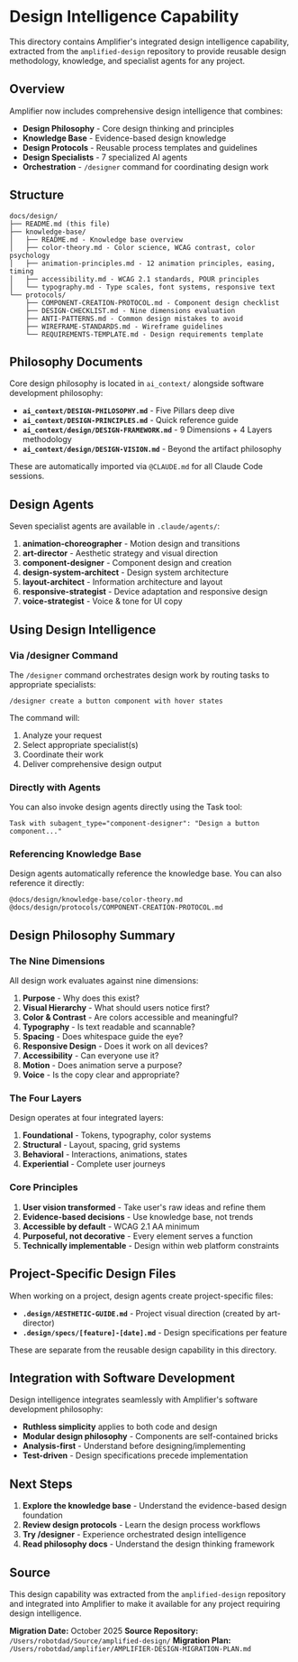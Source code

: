 # Design Intelligence Capability

This directory contains Amplifier's integrated design intelligence capability, extracted from the `amplified-design` repository to provide reusable design methodology, knowledge, and specialist agents for any project.

## Overview

Amplifier now includes comprehensive design intelligence that combines:
- **Design Philosophy** - Core design thinking and principles
- **Knowledge Base** - Evidence-based design knowledge
- **Design Protocols** - Reusable process templates and guidelines
- **Design Specialists** - 7 specialized AI agents
- **Orchestration** - `/designer` command for coordinating design work

## Structure

```
docs/design/
├── README.md (this file)
├── knowledge-base/
│   ├── README.md - Knowledge base overview
│   ├── color-theory.md - Color science, WCAG contrast, color psychology
│   ├── animation-principles.md - 12 animation principles, easing, timing
│   ├── accessibility.md - WCAG 2.1 standards, POUR principles
│   └── typography.md - Type scales, font systems, responsive text
└── protocols/
    ├── COMPONENT-CREATION-PROTOCOL.md - Component design checklist
    ├── DESIGN-CHECKLIST.md - Nine dimensions evaluation
    ├── ANTI-PATTERNS.md - Common design mistakes to avoid
    ├── WIREFRAME-STANDARDS.md - Wireframe guidelines
    └── REQUIREMENTS-TEMPLATE.md - Design requirements template
```

## Philosophy Documents

Core design philosophy is located in `ai_context/` alongside software development philosophy:

- **`ai_context/DESIGN-PHILOSOPHY.md`** - Five Pillars deep dive
- **`ai_context/DESIGN-PRINCIPLES.md`** - Quick reference guide
- **`ai_context/design/DESIGN-FRAMEWORK.md`** - 9 Dimensions + 4 Layers methodology
- **`ai_context/design/DESIGN-VISION.md`** - Beyond the artifact philosophy

These are automatically imported via `@CLAUDE.md` for all Claude Code sessions.

## Design Agents

Seven specialist agents are available in `.claude/agents/`:

1. **animation-choreographer** - Motion design and transitions
2. **art-director** - Aesthetic strategy and visual direction
3. **component-designer** - Component design and creation
4. **design-system-architect** - Design system architecture
5. **layout-architect** - Information architecture and layout
6. **responsive-strategist** - Device adaptation and responsive design
7. **voice-strategist** - Voice & tone for UI copy

## Using Design Intelligence

### Via /designer Command

The `/designer` command orchestrates design work by routing tasks to appropriate specialists:

```
/designer create a button component with hover states
```

The command will:
1. Analyze your request
2. Select appropriate specialist(s)
3. Coordinate their work
4. Deliver comprehensive design output

### Directly with Agents

You can also invoke design agents directly using the Task tool:

```
Task with subagent_type="component-designer": "Design a button component..."
```

### Referencing Knowledge Base

Design agents automatically reference the knowledge base. You can also reference it directly:

```
@docs/design/knowledge-base/color-theory.md
@docs/design/protocols/COMPONENT-CREATION-PROTOCOL.md
```

## Design Philosophy Summary

### The Nine Dimensions

All design work evaluates against nine dimensions:
1. **Purpose** - Why does this exist?
2. **Visual Hierarchy** - What should users notice first?
3. **Color & Contrast** - Are colors accessible and meaningful?
4. **Typography** - Is text readable and scannable?
5. **Spacing** - Does whitespace guide the eye?
6. **Responsive Design** - Does it work on all devices?
7. **Accessibility** - Can everyone use it?
8. **Motion** - Does animation serve a purpose?
9. **Voice** - Is the copy clear and appropriate?

### The Four Layers

Design operates at four integrated layers:
1. **Foundational** - Tokens, typography, color systems
2. **Structural** - Layout, spacing, grid systems
3. **Behavioral** - Interactions, animations, states
4. **Experiential** - Complete user journeys

### Core Principles

1. **User vision transformed** - Take user's raw ideas and refine them
2. **Evidence-based decisions** - Use knowledge base, not trends
3. **Accessible by default** - WCAG 2.1 AA minimum
4. **Purposeful, not decorative** - Every element serves a function
5. **Technically implementable** - Design within web platform constraints

## Project-Specific Design Files

When working on a project, design agents create project-specific files:

- **`.design/AESTHETIC-GUIDE.md`** - Project visual direction (created by art-director)
- **`.design/specs/[feature]-[date].md`** - Design specifications per feature

These are separate from the reusable design capability in this directory.

## Integration with Software Development

Design intelligence integrates seamlessly with Amplifier's software development philosophy:

- **Ruthless simplicity** applies to both code and design
- **Modular design philosophy** - Components are self-contained bricks
- **Analysis-first** - Understand before designing/implementing
- **Test-driven** - Design specifications precede implementation

## Next Steps

1. **Explore the knowledge base** - Understand the evidence-based design foundation
2. **Review design protocols** - Learn the design process workflows
3. **Try /designer** - Experience orchestrated design intelligence
4. **Read philosophy docs** - Understand the design thinking framework

## Source

This design capability was extracted from the `amplified-design` repository and integrated into Amplifier to make it available for any project requiring design intelligence.

**Migration Date:** October 2025
**Source Repository:** `/Users/robotdad/Source/amplified-design/`
**Migration Plan:** `/Users/robotdad/amplifier/AMPLIFIER-DESIGN-MIGRATION-PLAN.md`

